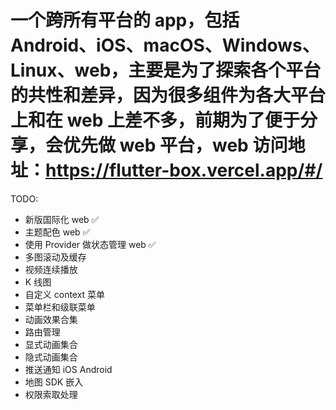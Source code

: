 # 一个跨所有平台的 app，包括 Android、iOS、macOS、Windows、Linux、web，主要是为了探索各个平台的共性和差异，因为很多组件为各大平台上和在 web 上差不多，前期为了便于分享，会优先做 web 平台，web 访问地址：https://flutter-box.vercel.app/#/

TODO:
* 新版国际化 web ✅
* 主题配色 web ✅
* 使用 Provider 做状态管理 web ✅
* 多图滚动及缓存
* 视频连续播放
* K 线图
* 自定义 context 菜单
* 菜单栏和级联菜单
* 动画效果合集
* 路由管理
* 显式动画集合
* 隐式动画集合
* 推送通知 iOS Android
* 地图 SDK 嵌入
* 权限索取处理
